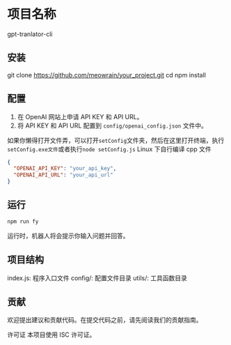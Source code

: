 # 项目名称
gpt-tranlator-cli


## 安装

git clone https://github.com/meowrain/your_project.git
cd 
npm install

## 配置

1. 在 OpenAI 网站上申请 API KEY 和 API URL。
2. 将 API KEY 和 API URL 配置到 `config/openai_config.json` 文件中。

如果你懒得打开文件弄，可以打开`setConfig`文件夹，然后在这里打开终端，执行`setConfig.exe文件`或者执行`node setConfig.js`
Linux 下自行编译 cpp 文件

```json
{
  "OPENAI_API_KEY": "your_api_key",
  "OPENAI_API_URL": "your_api_url"
}
```

## 运行

```bash
npm run fy
```

运行时，机器人将会提示你输入问题并回答。

## 项目结构

index.js: 程序入口文件
config/: 配置文件目录
utils/: 工具函数目录

## 贡献

欢迎提出建议和贡献代码。在提交代码之前，请先阅读我们的贡献指南。

许可证
本项目使用 ISC 许可证。
